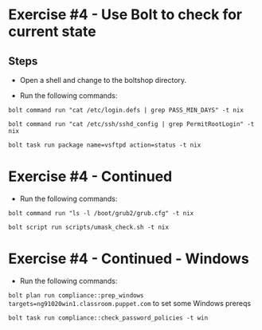 # Exercise #4 - Use Bolt to check for current state

## Steps

- Open a shell and change to the boltshop directory.

- Run the following commands:


`bolt command run "cat /etc/login.defs | grep PASS_MIN_DAYS" -t nix`


`bolt command run "cat /etc/ssh/sshd_config | grep PermitRootLogin" -t nix`


`bolt task run package name=vsftpd action=status -t nix`


# Exercise #4 - Continued

- Run the following commands:

`bolt command run "ls -l /boot/grub2/grub.cfg" -t nix`


`bolt script run scripts/umask_check.sh -t nix`


# Exercise #4 - Continued - Windows

- Run the following commands:

`bolt plan run compliance::prep_windows targets=ng91020win1.classroom.puppet.com` to set some Windows prereqs

`bolt task run compliance::check_password_policies -t win`

